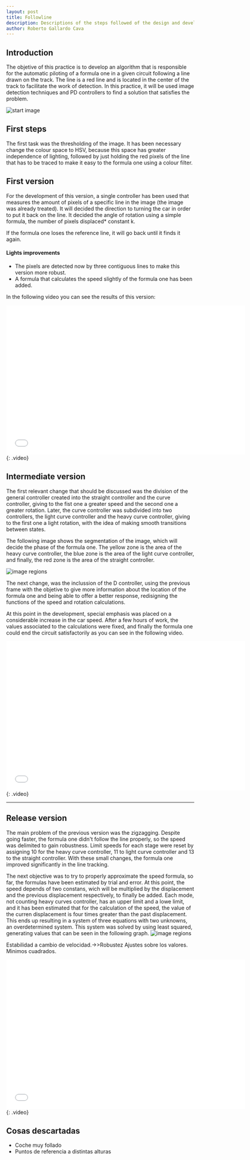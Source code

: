 ```yaml
---
layout: post
title: Followline
description: Descriptions of the steps followed of the design and develop of the followline
author: Roberto Gallardo Cava
---
```


## Introduction

The objetive of this practice is to develop an algorithm that is responsible for the automatic piloting of a formula one in a given circuit following a line drawn on the track.
The line is a red line and is located in the center of the track to facilitate the work of detection. In this practice, it will be used image detection techniques and PD controllers
to find a solution that satisfies the problem.



![start image]({{site.baseurl}}/images/inicio.PNG)


## First steps

The first task was the thresholding of the image. It has been necessary change the colour space to HSV, because this space has greater independence of lighting, 
followed by just holding the red pixels of the line that has to be traced to make it easy to the formula one using a colour filter. 

## First version

For the development of this version, a single controller has been used that measures the amount of pixels of a specific line in the image (the image was already treated). It will decided the direction
 to turning the car in order to put it back on the line. It decided the angle of rotation using a simple formula, the number of pixels displaced* constant k.
 
If the formula one loses the reference line, it will go back until it finds it again.

#### Lights improvements

* The pixels are detected now by three contiguous lines to make this version more robust.
* A formula that calculates the speed slightly of the formula one has been added.

In the following video you can see the results of this version:
<iframe width="640" height="400" src="{{site.baseurl}}/images/v1.mp4" frameborder="0" allowfullscreen></iframe>
{: .video}


## Intermediate version

The first relevant change that should be discussed was the division of the general controller created into the straight controller and the curve controller, giving to the fist one a greater speed and the 
second one a greater rotation. Later, the curve controller was subdivided into two controllers, the light curve controller and the heavy curve controller, giving to the first one a light rotation,
with the idea of making smooth transitions between states.

The following image shows the segmentation of the image, which will decide the phase of the formula one. The yellow zone is the area of the heavy curve controller, the blue zone is the area of the 
light curve controller, and finally, the red zone is the area of the straight controller.

![image regions]({{site.baseurl}}/images/regiones.png)

The next change, was the inclussion of the D controller, using the previous frame with the objetive to give more information about the location of the formula one and being able to offer a better response,
redisigning the functions of the speed and rotation calculations.

At this point in the development, special emphasis was placed on a considerable increase in the car speed. After a few hours of work, the values associated to the calculations were fixed, and finally the 
formula one could end the circuit satisfactorily as you can see in the following video.

<iframe width="640" height="400" src="{{site.baseurl}}/images/v2.mp4" frameborder="0" allowfullscreen></iframe>
{: .video}


******************************************************************************************************************************************************************************************************************

  
## Release version


The main problem of the previous version was the zigzagging. Despite going faster, the formula one didn't follow the line properly, so the speed was delimited to gain robustness.
Limit speeds for each stage were reset by assigning 10 for the heavy curve controller, 11 to light curve controller and 13 to the straight controller. With these small changes, the formula
one improved significantly in the line tracking.

The next objective was to try to properly approximate the speed formula, so far, the formulas have been estimated by trial and error. At this point, the speed depends of two constans, wich will be multiplied by the displacement and the previous
displacement respectively, to finally be added. Each mode, not counting heavy curves controller, has an upper limit and a lowe limit, and it has been estimated that for the calculation of
the speed, the value of the curren displacement is four times greater than the past displacement. This ends up resulting in a system of three equations with two unknowns, an overdetermined
system. This system was solved by using least squared, generating values that can be seen in the following graph.
![image regions]({{site.baseurl}}/images/grafica_velocidad.png)

Estabilidad a cambio de velocidad.->>Robustez
Ajustes sobre los valores.
Minimos cuadrados.

<iframe width="640" height="400" src="{{site.baseurl}}/images/v3.mp4" frameborder="0" allowfullscreen></iframe>
{: .video}


## Cosas descartadas

* Coche muy follado
* Puntos de referencia a distintas alturas
